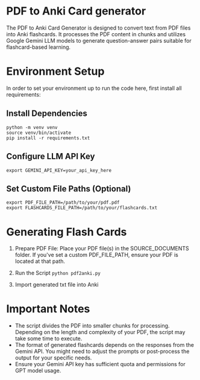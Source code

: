 # PDF to Anki Card generator

The PDF to Anki Card Generator is designed to convert text from PDF files into Anki flashcards. It processes the PDF content in chunks and utilizes Google Gemini LLM models to generate question-answer pairs suitable for flashcard-based learning.

# Environment Setup
In order to set your environment up to run the code here, first install all requirements:

## Install Dependencies
```shell
python -m venv venv
source venv/bin/activate
pip install -r requirements.txt
```

## Configure LLM API Key
```shell
export GEMINI_API_KEY=your_api_key_here
```

## Set Custom File Paths (Optional)

```shell
export PDF_FILE_PATH=/path/to/your/pdf.pdf
export FLASHCARDS_FILE_PATH=/path/to/your/flashcards.txt
```

# Generating Flash Cards

1. Prepare PDF File: Place your PDF file(s) in the SOURCE_DOCUMENTS folder. If you've set a custom PDF_FILE_PATH, ensure your PDF is located at that path.

2. Run the Script `python pdf2anki.py`

3. Import generated txt file into Anki

# Important Notes
- The script divides the PDF into smaller chunks for processing. Depending on the length and complexity of your PDF, the script may take some time to execute.
- The format of generated flashcards depends on the responses from the Gemini API. You might need to adjust the prompts or post-process the output for your specific needs.
- Ensure your Gemini API key has sufficient quota and permissions for GPT model usage.
